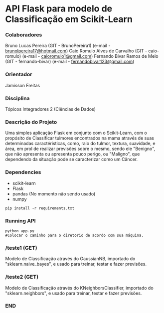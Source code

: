 # API Flask para modelo de Classificação em Scikit-Learn
### Colaboradores
Bruno Lucas Pereira (GIT - BrunoPereira1) (e-mail - brunolpereira17@hotmail.com)
Caio Romulo Alves de Carvalho (GIT - caio-romulo) (e-mail - caioromulo1@gmail.com)
Fernando Bivar Ramos de Melo (GIT - fernando-bivar) (e-mail - fernandobivar123@gmail.com)
### Orientador
Jamisson Freitas
### Disciplina
Tópicos Integradores 2 (Ciências de Dados)
### Descrição do Projeto
Uma simples aplicação Flask em conjunto com o Scikit-Learn, com o propósito de Classificar tulmores encontrados na mama através de suas determinadas caractéristicas, como, raio do tulmor, textura, suavidade, e área, em prol de realizar previsões sobre o mesmo, sendo ele "Benigno", que não apresenta ou apresenta pouco perigo, ou "Maligno", que dependendo da situação pode se caracterizar como um Câncer.

### Dependencies
- scikit-learn
- Flask
- pandas (No momento não sendo usado)
- numpy

```
pip install -r requirements.txt
```

### Running API
```
python app.py
#Colocar o caminho para o diretorio de acordo com sua máquina.
```



### /teste1 (GET)
Modelo de Classificação através do GaussianNB, importado do "sklearn.naive_bayes", e usado para treinar, testar e fazer previsões.

### /teste2 (GET)
Modelo de Classificação através do KNeighborsClassifier, importado do "sklearn.neighbors", e usado para treinar, testar e fazer previsões.

### END
